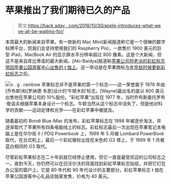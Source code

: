# 苹果推出了我们期待已久的产品

> 原文:[https://hack aday . com/2018/10/30/apple-introduces-what-we ve-all-be-waiting-for/](https://hackaday.com/2018/10/30/apple-introduces-what-weve-all-been-waiting-for/)

本周最大的新闻来自苹果。有一款新的 Mac Mini(新闻报道称它是一个很棒的数字标牌平台，但我们会坚持使用我们的 Raspberry Pis)，一款售价 1900 美元的巨型 iPad，MacBook Air 的显示屏水平分辨率超过 900 像素。这是个大新闻，但这不是来自库比蒂诺的最大新闻。[Aki-Baidya]报道称[苹果公司将老派的彩虹标志带回苹果公园游客中心出售的 t 恤上](https://www.reddit.com/r/VintageApple/comments/9rzz5m/apple_has_brought_back_the_old_school_designs_to/)。这一举动是在苹果商标[今年早些时候更新彩虹标志](https://9to5mac.com/2018/02/20/apple-rainbow-apple-logo/)之后。

[![](../Images/a73b3bcda3445ffe00e8302e16410320.png)](https://hackaday.com/wp-content/uploads/2018/10/applelogo.jpg)o . g . rainbow 苹果标志并不是苹果的第一个标志——这一荣誉属于 1976 年由[乔布斯]和[罗纳德·韦恩]设计的‘牛顿木刻’标志。[Wayne]最出名的是以 800 美元出售他在苹果公司的 10%股份。“彩虹苹果”出现在 1977 年，当时乔布斯委托罗布·詹诺夫根据苹果本身设计一个标志。牛顿当然从这个标志中消失了，但是他对科学的贡献——运动定律和光学——在彩虹苹果中被提及。

随着最初的 Bondi Blue iMac 的发布，彩虹苹果标志在 1998 年被逐步淘汰，并逐渐取代了苹果所有四条电脑线上的标志。彩虹标志最后一次出现在苹果笔记本电脑上是在华尔街 II / PDQ Powerbook 上，1999 年 5 月被 Lombard PowerBook 取代。在台式机上，最后一个彩虹徽标出现在米色的 G3 塔上，于 1999 年 1 月被蓝白相间的 G3 取代。

尽管彩虹苹果标志在二十年前就已经停止使用，但它一直是最受欢迎的公司标志之一。直到今天，你仍然可以在旧沃尔沃的背面找到彩虹苹果标志贴纸，并把它钉在办公室的窗户上。它是 80 年代和 90 年代设计的主要部分。彩虹苹果标志 t 恤在苹果公园游客中心礼品店独家发售，价格为 40 美元。